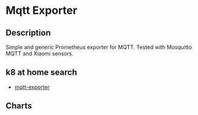 # Mqtt Exporter

## Description

Simple and generic Prometheus exporter for MQTT. Tested with Mosquitto MQTT and Xiaomi sensors.

## k8 at home search

- [mqtt-exporter](https://nanne.dev/k8s-at-home-search/#/mqtt-exporter)

## Charts


